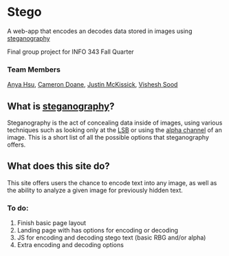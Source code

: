 # Stego
A web-app that encodes an decodes data stored in images using [steganography](https://en.wikipedia.org/wiki/Steganography)

Final group project for INFO 343 Fall Quarter


### Team Members
[Anya Hsu](https://github.com/anyahsu280), [Cameron Doane](https://github.com/CamD67), [Justin McKissick](https://github.com/justmckissick), [Vishesh Sood](https://github.com/VisheshSood)


## What is [steganography](https://en.wikipedia.org/wiki/Steganography)?
Steganography is the act of concealing data inside of images, using various techniques such as looking only at the [LSB](https://en.wikipedia.org/wiki/Least_significant_bit) or using the [alpha channel](https://en.wikipedia.org/wiki/Transparency_(graphic)) of an image. This is a short list of all the possible options that steganography offers.

## What does this site do?
This site offers users the chance to encode text into any image, as well as the ability to analyze a given image for previously hidden text.

### To do:
1. Finish basic page layout
2. Landing page with has options for encoding or decoding
3. JS for encoding and decoding stego text (basic RBG and/or alpha)
4. Extra encoding and decoding options

